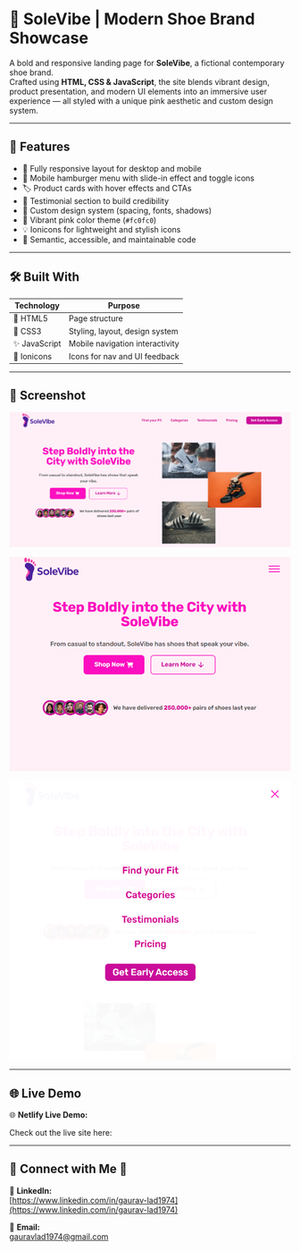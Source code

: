 # 👟 SoleVibe | Modern Shoe Brand Showcase

A bold and responsive landing page for **SoleVibe**, a fictional contemporary shoe brand.  
Crafted using **HTML, CSS & JavaScript**, the site blends vibrant design, product presentation, and modern UI elements into an immersive user experience — all styled with a unique pink aesthetic and custom design system.

---

## 🎨 Features

- 📱 Fully responsive layout for desktop and mobile
- 🍔 Mobile hamburger menu with slide-in effect and toggle icons
- 🏷️ Product cards with hover effects and CTAs
- 💬 Testimonial section to build credibility
- 🎨 Custom design system (spacing, fonts, shadows)
- 🌈 Vibrant pink color theme (`#fc0fc0`)
- 💡 Ionicons for lightweight and stylish icons
- 🧼 Semantic, accessible, and maintainable code

---

## 🛠️ Built With

| Technology    | Purpose                         |
| ------------- | ------------------------------- |
| 🧱 HTML5      | Page structure                  |
| 🎨 CSS3       | Styling, layout, design system  |
| ✨ JavaScript | Mobile navigation interactivity |
| 🧩 Ionicons   | Icons for nav and UI feedback   |

---

## 📸 Screenshot

![SoleVibe Landing Page Screenshot](preview/solevibe-preview-1.png)

![SoleVibe Landing Page Mobile View Screenshot](preview/solevibe-preview-2.png)

![SoleVibe Landing Page Mobile View Menu Screenshot](preview/solevibe-preview-3.png)

---

## 🌐 Live Demo

🌐 **Netlify Live Demo:**

Check out the live site here:

---

## 📧 Connect with Me 👟

🔗 **LinkedIn:**  
[https://www.linkedin.com/in/gaurav-lad1974](https://www.linkedin.com/in/gaurav-lad1974)

📨 **Email:**  
gauravlad1974@gmail.com
